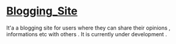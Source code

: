 # [Blogging_Site](https://kayush-blog-app.herokuapp.com/)
It'a a blogging site for users where they can share their opinions , informations etc with others .
It is currently under development  .
